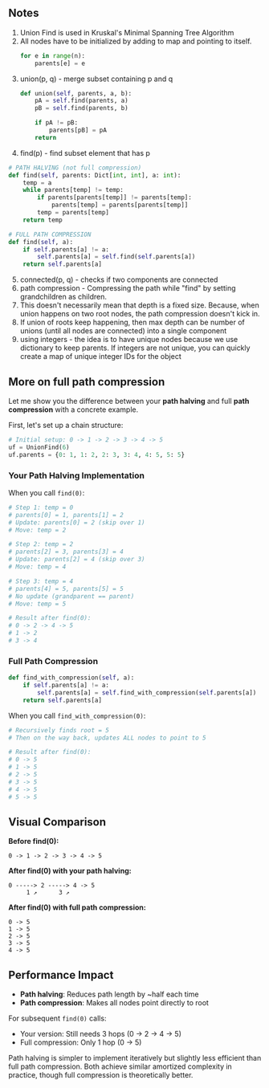 ## Notes
1. Union Find is used in Kruskal's Minimal Spanning Tree Algorithm
2. All nodes have to be initialized by adding to map and pointing to itself.
    ```python
    for e in range(n):
        parents[e] = e
    ```
3. union(p, q) - merge subset containing p and q
    ```python
    def union(self, parents, a, b):
        pA = self.find(parents, a)
        pB = self.find(parents, b)

        if pA != pB:
            parents[pB] = pA
        return
    ```
4. find(p) - find subset element that has p
```python
# PATH HALVING (not full compression)
def find(self, parents: Dict[int, int], a: int):
	temp = a
	while parents[temp] != temp:
		if parents[parents[temp]] != parents[temp]:
			parents[temp] = parents[parents[temp]]
		temp = parents[temp]
	return temp

# FULL PATH COMPRESSION
def find(self, a):
    if self.parents[a] != a:
        self.parents[a] = self.find(self.parents[a])
    return self.parents[a]

```

5. connected(p, q) - checks if two components are connected
6. path compression - Compressing the path while "find" by setting grandchildren as children. 
7. This doesn't necessarily mean that depth is a fixed size. Because, when union happens on two root nodes, the path compression doesn't kick in.
8. If union of roots keep happening, then max depth can be number of unions (until all nodes are connected) into a single component
9. using integers - the idea is to have unique nodes because we use dictionary to keep parents. If integers are not unique, you can quickly create a map of unique integer IDs for the object


## More on full path compression
Let me show you the difference between your **path halving** and full **path compression** with a concrete example.

First, let's set up a chain structure:

```python
# Initial setup: 0 -> 1 -> 2 -> 3 -> 4 -> 5
uf = UnionFind(6)
uf.parents = {0: 1, 1: 2, 2: 3, 3: 4, 4: 5, 5: 5}
```

### Your Path Halving Implementation

When you call `find(0)`:

```python
# Step 1: temp = 0
# parents[0] = 1, parents[1] = 2
# Update: parents[0] = 2 (skip over 1)
# Move: temp = 2

# Step 2: temp = 2  
# parents[2] = 3, parents[3] = 4
# Update: parents[2] = 4 (skip over 3)
# Move: temp = 4

# Step 3: temp = 4
# parents[4] = 5, parents[5] = 5
# No update (grandparent == parent)
# Move: temp = 5

# Result after find(0):
# 0 -> 2 -> 4 -> 5
# 1 -> 2
# 3 -> 4
```

### Full Path Compression

```python
def find_with_compression(self, a):
    if self.parents[a] != a:
        self.parents[a] = self.find_with_compression(self.parents[a])
    return self.parents[a]
```

When you call `find_with_compression(0)`:

```python
# Recursively finds root = 5
# Then on the way back, updates ALL nodes to point to 5

# Result after find(0):
# 0 -> 5
# 1 -> 5  
# 2 -> 5
# 3 -> 5
# 4 -> 5
# 5 -> 5
```

## Visual Comparison

**Before find(0):**
```
0 -> 1 -> 2 -> 3 -> 4 -> 5
```

**After find(0) with your path halving:**
```
0 -----> 2 -----> 4 -> 5
     1 ↗      3 ↗
```

**After find(0) with full path compression:**
```
0 -> 5
1 -> 5
2 -> 5
3 -> 5
4 -> 5
```

## Performance Impact

- **Path halving**: Reduces path length by ~half each time
- **Path compression**: Makes all nodes point directly to root

For subsequent `find(0)` calls:
- Your version: Still needs 3 hops (0 -> 2 -> 4 -> 5)
- Full compression: Only 1 hop (0 -> 5)

Path halving is simpler to implement iteratively but slightly less efficient than full path compression. Both achieve similar amortized complexity in practice, though full compression is theoretically better.